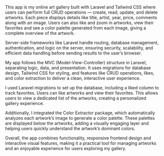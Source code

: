 This app is my online art gallery built with Laravel and Tailwind CSS where users can perform full CRUD operations
— create, read, update, and delete artworks. 
Each piece displays details like title, artist, year, price, comments along with an image. Users can also like and zoom in artworks, 
view their favorites and see a color palette generated from each image, giving a complete overview of the artwork.

Server-side frameworks like Laravel handle routing, database management, authentication, and logic on the server, ensuring security, scalability, and efficient data handling before sending results to the user’s browser.

My app follows the MVC (Model-View-Controller) structure in Laravel, separating logic, data, and presentation. It uses migrations for database design, Tailwind CSS for styling, and features like CRUD operations, likes, and color extraction to deliver a clean, interactive user experience.

I used Laravel migrations to set up the database, including a liked column to track favorites. Users can like artworks and view their favorites. This allows users to view a dedicated list of the artworks, creating a personalized gallery experience.

Additionally, I integrated the Color Extractor package, which automatically analyzes each artwork’s image to generate a color palette. 
These palettes are displayed below the artworks, adding a visually engaging layer and helping users quickly understand the artwork’s dominant colors.


Overall, the app combines functionality, responsive frontend design and interactive visual features, making it a practical tool for 
managing artworks and an enjoyable experience for users exploring my gallery.
